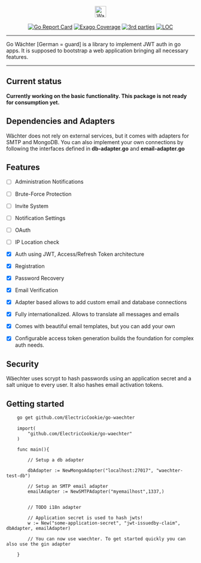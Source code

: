 <p align="center">
    <img alt="Waechter - Logo" src="http://imgur.com/WWeVTGh.png" height="30"/>
    <br/>
    <br/>
    <a href="https://goreportcard.com/report/github.com/ElectricCookie/go-waechter"><img alt="Go Report Card" src="https://goreportcard.com/badge/github.com/ElectricCookie/go-waechter" /></a>
    <a href="https://exago.io/project/github.com/ElectricCookie/go-waechter"><img alt="Exago Coverage" src="https://api.exago.io:443/badge/cov/github.com/ElectricCookie/go-waechter" /></a>
    <a href="https://exago.io/project/github.com/ElectricCookie/go-waechter"><img alt="3rd parties" src="https://api.exago.io:443/badge/thirdparties/github.com/ElectricCookie/go-waechter" /></a>
    <a href="https://exago.io/project/github.com/ElectricCookie/go-waechter"><img alt="LOC" src="https://api.exago.io:443/badge/loc/github.com/ElectricCookie/go-waechter" /></a>
</p>

---

Go Wächter [German = guard] is a library to implement JWT auth in go apps. It is supposed to bootstrap a web application bringing all necessary features.

---

## Current status
**Currently working on the basic functionality. This package is not ready for consumption yet.**

## Dependencies and Adapters
Wächter does not rely on external services, but it comes with adapters for SMTP and MongoDB. You can also implement your own connections by following the interfaces defined in **db-adapter.go** and **email-adapter.go**

## Features

- [ ] Administration Notifications
- [ ] Brute-Force Protection
- [ ] Invite System 
- [ ] Notification Settings
- [ ] OAuth
- [ ] IP Location check
- [x] Auth using JWT, Access/Refresh Token architecture
- [x] Registration
- [x] Password Recovery
- [x] Email Verification 
- [x] Adapter based allows to add custom email and database connections 
- [x] Fully internationalized. Allows to translate all messages and emails
- [x] Comes with beautiful email templates, but you can add your own
- [x] Configurable access token generation builds the foundation for complex auth needs.



## Security

Wäechter uses scrypt to hash passwords using an application secret and a salt unique to every user. It also hashes email activation tokens.

## Getting started

```bash
    go get github.com/ElectricCookie/go-waechter
```

```golang
    import(
        "github.com/ElectricCookie/go-waechter"
    )

    func main(){

        // Setup a db adapter

        dbAdapter := NewMongoAdapter("localhost:27017", "waechter-test-db")

        // Setup an SMTP email adapter
        emailAdapter := NewSMTPAdapter("myemailhost",1337,)


        // TODO i18n adapter

        // Application secret is used to hash jwts!
        w := New("some-application-secret", "jwt-issuedby-claim", dbAdapter, emailAdapter)

        // You can now use waechter. To get started quickly you can also use the gin adapter

    }
```



